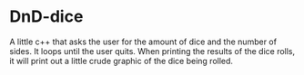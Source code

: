 # DnD-dice
A little c++ that asks the user for the amount of dice and the number of sides. It loops until the user quits.
When printing the results of the dice rolls, it will print out a little crude graphic of the dice being rolled.

